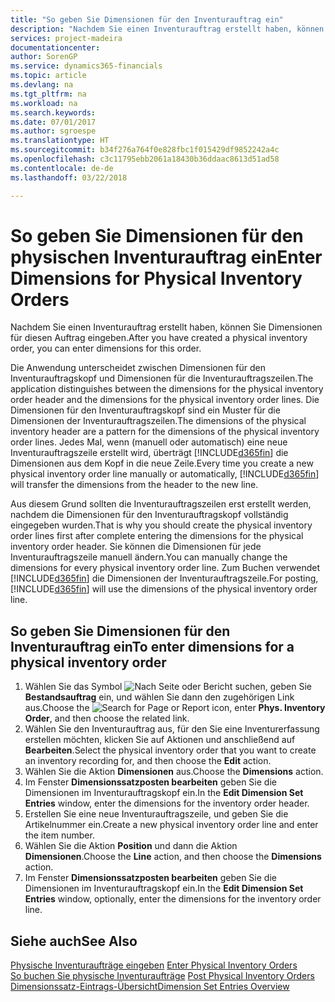 ```yaml
---
title: "So geben Sie Dimensionen für den Inventurauftrag ein"
description: "Nachdem Sie einen Inventurauftrag erstellt haben, können Sie Dimensionen für diesen Auftrag eingeben."
services: project-madeira
documentationcenter: 
author: SorenGP
ms.service: dynamics365-financials
ms.topic: article
ms.devlang: na
ms.tgt_pltfrm: na
ms.workload: na
ms.search.keywords: 
ms.date: 07/01/2017
ms.author: sgroespe
ms.translationtype: HT
ms.sourcegitcommit: b34f276a764f0e828fbc1f015429df9852242a4c
ms.openlocfilehash: c3c11795ebb2061a18430b36ddaac8613d51ad58
ms.contentlocale: de-de
ms.lasthandoff: 03/22/2018

---
```

# <a name="enter-dimensions-for-physical-inventory-orders"></a><span data-ttu-id="ae382-103">So geben Sie Dimensionen für den physischen Inventurauftrag ein</span><span class="sxs-lookup"><span data-stu-id="ae382-103">Enter Dimensions for Physical Inventory Orders</span></span>
<span data-ttu-id="ae382-104">Nachdem Sie einen Inventurauftrag erstellt haben, können Sie Dimensionen für diesen Auftrag eingeben.</span><span class="sxs-lookup"><span data-stu-id="ae382-104">After you have created a physical inventory order, you can enter dimensions for this order.</span></span>  

<span data-ttu-id="ae382-105">Die Anwendung unterscheidet zwischen Dimensionen für den Inventurauftragskopf und Dimensionen für die Inventurauftragszeilen.</span><span class="sxs-lookup"><span data-stu-id="ae382-105">The application distinguishes between the dimensions for the physical inventory order header and the dimensions for the physical inventory order lines.</span></span> <span data-ttu-id="ae382-106">Die Dimensionen für den Inventurauftragskopf sind ein Muster für die Dimensionen der Inventurauftragszeilen.</span><span class="sxs-lookup"><span data-stu-id="ae382-106">The dimensions of the physical inventory header are a pattern for the dimensions of the physical inventory order lines.</span></span> <span data-ttu-id="ae382-107">Jedes Mal, wenn (manuell oder automatisch) eine neue Inventurauftragszeile erstellt wird, überträgt [!INCLUDE[d365fin](../../includes/d365fin_md.md)] die Dimensionen aus dem Kopf in die neue Zeile.</span><span class="sxs-lookup"><span data-stu-id="ae382-107">Every time you create a new physical inventory order line manually or automatically, [!INCLUDE[d365fin](../../includes/d365fin_md.md)] will transfer the dimensions from the header to the new line.</span></span>  

<span data-ttu-id="ae382-108">Aus diesem Grund sollten die Inventurauftragszeilen erst erstellt werden, nachdem die Dimensionen für den Inventurauftragskopf vollständig eingegeben wurden.</span><span class="sxs-lookup"><span data-stu-id="ae382-108">That is why you should create the physical inventory order lines first after complete entering the dimensions for the physical inventory order header.</span></span> <span data-ttu-id="ae382-109">Sie können die Dimensionen für jede Inventurauftragszeile manuell ändern.</span><span class="sxs-lookup"><span data-stu-id="ae382-109">You can manually change the dimensions for every physical inventory order line.</span></span> <span data-ttu-id="ae382-110">Zum Buchen verwendet [!INCLUDE[d365fin](../../includes/d365fin_md.md)] die Dimensionen der Inventurauftragszeile.</span><span class="sxs-lookup"><span data-stu-id="ae382-110">For posting, [!INCLUDE[d365fin](../../includes/d365fin_md.md)] will use the dimensions of the physical inventory order line.</span></span>  

## <a name="to-enter-dimensions-for-a-physical-inventory-order"></a><span data-ttu-id="ae382-111">So geben Sie Dimensionen für den Inventurauftrag ein</span><span class="sxs-lookup"><span data-stu-id="ae382-111">To enter dimensions for a physical inventory order</span></span>  

1.  <span data-ttu-id="ae382-112">Wählen Sie das Symbol ![Nach Seite oder Bericht suchen](../../media/ui-search/search_small.png "Symbol „Nach Seite oder Bericht suchen”"), geben Sie **Bestandsauftrag** ein, und wählen Sie dann den zugehörigen Link aus.</span><span class="sxs-lookup"><span data-stu-id="ae382-112">Choose the ![Search for Page or Report](../../media/ui-search/search_small.png "Search for Page or Report icon") icon, enter **Phys. Inventory Order**, and then choose the related link.</span></span>  
2.  <span data-ttu-id="ae382-113">Wählen Sie den Inventurauftrag aus, für den Sie eine Inventurerfassung erstellen möchten, klicken Sie auf Aktionen und anschließend auf **Bearbeiten**.</span><span class="sxs-lookup"><span data-stu-id="ae382-113">Select the physical inventory order that you want to create an inventory recording for, and then choose the **Edit** action.</span></span>  
3.  <span data-ttu-id="ae382-114">Wählen Sie die Aktion **Dimensionen** aus.</span><span class="sxs-lookup"><span data-stu-id="ae382-114">Choose the **Dimensions** action.</span></span>  
4.  <span data-ttu-id="ae382-115">Im Fenster **Dimensionssatzposten bearbeiten** geben Sie die Dimensionen im Inventurauftragskopf ein.</span><span class="sxs-lookup"><span data-stu-id="ae382-115">In the **Edit Dimension Set Entries** window, enter the dimensions for the inventory order header.</span></span>  
5.  <span data-ttu-id="ae382-116">Erstellen Sie eine neue Inventurauftragszeile, und geben Sie die Artikelnummer ein.</span><span class="sxs-lookup"><span data-stu-id="ae382-116">Create a new physical inventory order line and enter the item number.</span></span>  
6.  <span data-ttu-id="ae382-117">Wählen Sie die Aktion **Position** und dann die Aktion **Dimensionen**.</span><span class="sxs-lookup"><span data-stu-id="ae382-117">Choose the **Line** action, and then choose the **Dimensions** action.</span></span>  
7.  <span data-ttu-id="ae382-118">Im Fenster **Dimensionssatzposten bearbeiten** geben Sie die Dimensionen im Inventurauftragskopf ein.</span><span class="sxs-lookup"><span data-stu-id="ae382-118">In the **Edit Dimension Set Entries** window, optionally, enter the dimensions for the inventory order line.</span></span>  

## <a name="see-also"></a><span data-ttu-id="ae382-119">Siehe auch</span><span class="sxs-lookup"><span data-stu-id="ae382-119">See Also</span></span>  
 <span data-ttu-id="ae382-120">[Physische Inventuraufträge eingeben](how-to-enter-physical-inventory-orders.md) </span><span class="sxs-lookup"><span data-stu-id="ae382-120">[Enter Physical Inventory Orders](how-to-enter-physical-inventory-orders.md) </span></span>  
 <span data-ttu-id="ae382-121">[So buchen Sie physische Inventuraufträge](how-to-post-physical-inventory-orders.md) </span><span class="sxs-lookup"><span data-stu-id="ae382-121">[Post Physical Inventory Orders](how-to-post-physical-inventory-orders.md) </span></span>  
 [<span data-ttu-id="ae382-122">Dimensionssatz-Eintrags-Übersicht</span><span class="sxs-lookup"><span data-stu-id="ae382-122">Dimension Set Entries Overview</span></span>](../../design-details-dimension-set-entries-overview.md)

